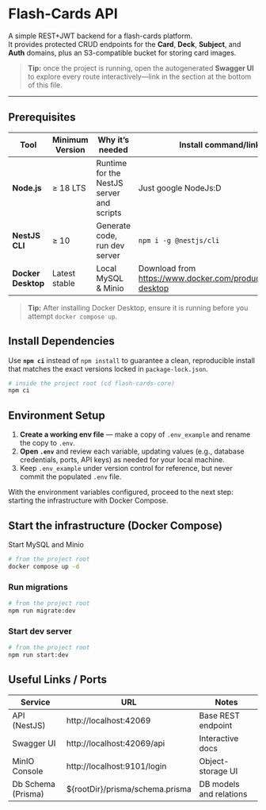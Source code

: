 # Flash-Cards API

A simple REST+JWT backend for a flash-cards platform.  
It provides protected CRUD endpoints for the **Card**, **Deck**, **Subject**, and **Auth** domains, plus an S3-compatible bucket for storing card images.

> **Tip:** once the project is running, open the autogenerated **Swagger UI** to explore every route interactively—link in the section at the bottom of this file.

---
## Prerequisites

| Tool | Minimum Version | Why it’s needed | Install command/link |
|------|-----------------|-----------------|-----------------|
| **Node.js** | ≥ 18 LTS | Runtime for the NestJS server and scripts | Just google NodeJs:D |
| **NestJS CLI** | ≥ 10 | Generate code, run dev server | ```npm i -g @nestjs/cli``` |
| **Docker Desktop** | Latest stable | Local MySQL & Minio | Download from <https://www.docker.com/products/docker-desktop> |

> **Tip:** After installing Docker Desktop, ensure it is running before you attempt `docker compose up`.
## Install Dependencies

Use **`npm ci`** instead of `npm install` to guarantee a clean, reproducible install that matches the exact versions locked in `package-lock.json`.

```bash
# inside the project root (cd flash-cards-core)
npm ci
```
## Environment Setup

1. **Create a working env file** — make a copy of `.env_example` and rename the copy to `.env`.
2. **Open `.env`** and review each variable, updating values (e.g., database credentials, ports, API keys) as needed for your local machine.
3. Keep `.env_example` under version control for reference, but never commit the populated `.env` file.

With the environment variables configured, proceed to the next step: starting the infrastructure with Docker Compose.

## Start the infrastructure (Docker Compose)

Start MySQL and Minio

```bash
# from the project root
docker compose up -d
```

### Run migrations

```bash
# from the project root
npm run migrate:dev
```

### Start dev server

```bash
# from the project root
npm run start:dev
```

## Useful Links / Ports

| Service              | URL                              | Notes                  |
|----------------------|----------------------------------|------------------------|
| API (NestJS)         | http://localhost:42069           | Base REST endpoint     |
| Swagger UI           | http://localhost:42069/api       | Interactive docs       |
| MinIO Console        | http://localhost:9101/login      | Object-storage UI      |
| Db Schema (Prisma)   | ${rootDir}/prisma/schema.prisma  | DB models and relations|
